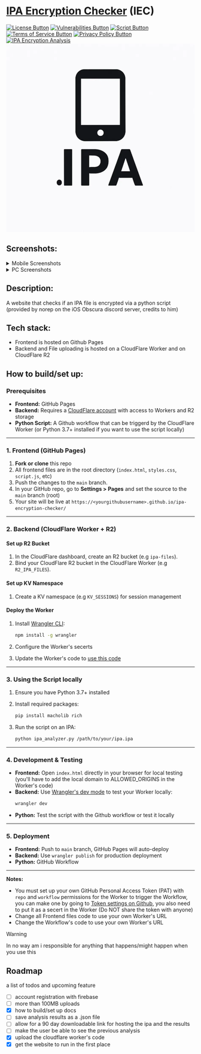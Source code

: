 [Terms of Service Button]: https://img.shields.io/badge/Terms_of_Service-red
[Terms of Service Link]: https://ipachecker.backupbot.net/routes/terms 'Terms of Service.'

[Privacy Policy Button]: https://img.shields.io/badge/Privacy_Policy-red
[Privacy Policy Link]: https://ipachecker.backupbot.net/routes/privacy 'Privacy Policy.'

[Script Button]: https://img.shields.io/badge/Python_Script-green
[Script Link]: https://ipachecker.backupbot.net/routes/script 'Python Script.'

[License Button]: https://img.shields.io/badge/License-MIT-blue
[License Link]: https://github.com/Andres9890/ipa-encryption-checker/blob/main/LICENSE 'MIT License.'

[Vulnerabilities Button]: https://img.shields.io/badge/Vulnerabilities-1-yellow
[Vulnerabilities Link]: https://github.com/Andres9890/ipa-encryption-checker/blob/main/VULNERABILITIES.md 'Vulnerabilities.'


# [IPA Encryption Checker](https://ipachecker.backupbot.net/) (IEC)
[![License Button]][License Link]
[![Vulnerabilities Button]][Vulnerabilities Link]
[![Script Button]][Script Link]
[![Terms of Service Button]][Terms of Service Link] 
[![Privacy Policy Button]][Privacy Policy Link] 
[![IPA Encryption Analysis](https://github.com/Andres9890/ipa-encryption-checker/actions/workflows/ipa-analysis.yml/badge.svg)](https://github.com/Andres9890/ipa-encryption-checker/actions/workflows/ipa-analysis.yml)
<img width="750" src="icon/IPA_icon.png"/>

## Screenshots:

<details>
<summary>Mobile Screenshots</summary>
  <p float="left">
  <img width="250" src="Screenshots/ScreenShot_Mobile_Dark.png"/>
  <img width="250" src="Screenshots/ScreenShot_Mobile_Light.png"/>
  </p>
</details>

<details>
<summary>PC Screenshots</summary>
  <p float="left">
  <img width="900" src="Screenshots/ScreenShot_PC_Dark.png"/>
  <img width="900" src="Screenshots/ScreenShot_PC_Light.png"/>
  </p>
</details>

## Description:

A website that checks if an IPA file is encrypted via a python script (provided by norep on the iOS Obscura discord server, credits to him)

## Tech stack:

- Frontend is hosted on Github Pages
- Backend and File uploading is hosted on a CloudFlare Worker and on CloudFlare R2

## How to build/set up:

### Prerequisites

- **Frontend:** GitHub Pages
- **Backend:** Requires a [CloudFlare account](https://dash.cloudflare.com/) with access to Workers and R2 storage
- **Python Script:** A Github workflow that can be triggerd by the CloudFlare Worker (or Python 3.7+ installed if you want to use the script locally)

---

### 1. Frontend (GitHub Pages)

1. **Fork or clone** this repo
2. All frontend files are in the root directory (`index.html`, `styles.css`, `script.js`, etc)
3. Push the changes to the `main` branch.
4. In your GitHub repo, go to **Settings > Pages** and set the source to the `main` branch (root)
5. Your site will be live at `https://<yourgithubusername>.github.io/ipa-encryption-checker/`

---

### 2. Backend (CloudFlare Worker + R2)

#### Set up R2 Bucket

1. In the CloudFlare dashboard, create an R2 bucket (e.g `ipa-files`).
2. Bind your CloudFlare R2 bucket in the CloudFlare Worker (e.g `R2_IPA_FILES`).

#### Set up KV Namespace

1. Create a KV namespace (e.g `KV_SESSIONS`) for session management

#### Deploy the Worker

1. Install [Wrangler CLI](https://developers.cloudflare.com/workers/wrangler/get-started/):
   ```sh
   npm install -g wrangler
   ```
2. Configure the Worker's secerts

3. Update the Worker's code to [use this code](cloudflare-worker.js)

---

### 3. Using the Script locally

1. Ensure you have Python 3.7+ installed

2. Install required packages:
   ```sh
   pip install macholib rich
   ```
3. Run the script on an IPA:
   ```sh
   python ipa_analyzer.py /path/to/your/ipa.ipa
   ```

---

### 4. Development & Testing

- **Frontend:** Open `index.html` directly in your browser for local testing (you'll have to add the local domain to ALLOWED_ORIGINS in the Worker's code)
- **Backend:** Use [Wrangler's dev mode](https://developers.cloudflare.com/workers/wrangler/commands/#dev) to test your Worker locally:
  ```sh
  wrangler dev
  ```
- **Python:** Test the script with the Github workflow or test it locally

---

### 5. Deployment

- **Frontend:** Push to `main` branch, GitHub Pages will auto-deploy
- **Backend:** Use `wrangler publish` for production deployment
- **Python:** GitHub Workflow

---

**Notes:**  
- You must set up your own GitHub Personal Access Token (PAT) with `repo` and `workflow` permissions for the Worker to trigger the Workflow, you can make one by going to [Token settings on Github](https://github.com/settings/tokens), you also need to put it as a secert in the Worker (Do NOT share the token with anyone)
- Change all Frontend files code to use your own Worker's URL
- Change the Workflow's code to use your own Worker's URL

>[!WARNING]
> In no way am i responsible for anything that happens/might happen when you use this

## Roadmap

a list of todos and upcoming feature

  - [ ] account registration with firebase
  - [ ] more than 100MB uploads
  - [x] how to build/set up docs
  - [ ] save analysis results as a .json file
  - [ ] allow for a 90 day downloadable link for hosting the ipa and the results
  - [ ] make the user be able to see the previous analysis
  - [x] upload the cloudflare worker's code
  - [x] get the website to run in the first place
